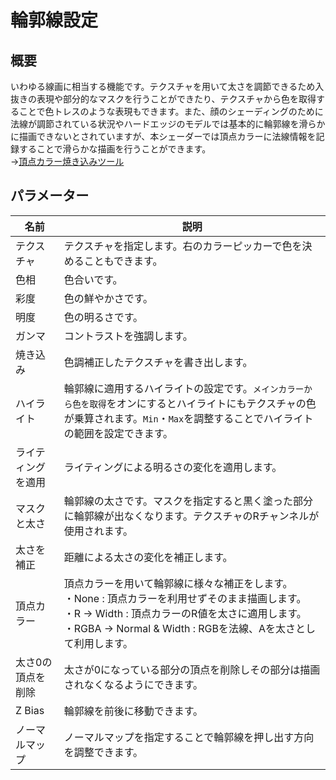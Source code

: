 # 輪郭線設定

## 概要
いわゆる線画に相当する機能です。テクスチャを用いて太さを調節できるため入抜きの表現や部分的なマスクを行うことができたり、テクスチャから色を取得することで色トレスのような表現もできます。また、顔のシェーディングのために法線が調節されている状況やハードエッジのモデルでは基本的に輪郭線を滑らかに描画できないとされていますが、本シェーダーでは頂点カラーに法線情報を記録することで滑らかな描画を行うことができます。  
→[頂点カラー焼き込みツール](https://github.com/lilxyzw/lilOutlineUtil)

## パラメーター

|名前|説明|
|-|-|
|テクスチャ|テクスチャを指定します。右のカラーピッカーで色を決めることもできます。|
|色相|色合いです。|
|彩度|色の鮮やかさです。|
|明度|色の明るさです。|
|ガンマ|コントラストを強調します。|
|焼き込み|色調補正したテクスチャを書き出します。|
|ハイライト|輪郭線に適用するハイライトの設定です。`メインカラーから色を取得`をオンにするとハイライトにもテクスチャの色が乗算されます。`Min`・`Max`を調整することでハイライトの範囲を設定できます。|
|ライティングを適用|ライティングによる明るさの変化を適用します。|
|マスクと太さ|輪郭線の太さです。マスクを指定すると黒く塗った部分に輪郭線が出なくなります。テクスチャのRチャンネルが使用されます。|
|太さを補正|距離による太さの変化を補正します。|
|頂点カラー|頂点カラーを用いて輪郭線に様々な補正をします。<br>・None : 頂点カラーを利用せずそのまま描画します。<br>・R -> Width : 頂点カラーのR値を太さに適用します。<br>・RGBA -> Normal & Width : RGBを法線、Aを太さとして利用します。|
|太さ0の頂点を削除|太さが0になっている部分の頂点を削除しその部分は描画されなくなるようにできます。|
|Z Bias|輪郭線を前後に移動できます。|
|ノーマルマップ|ノーマルマップを指定することで輪郭線を押し出す方向を調整できます。|